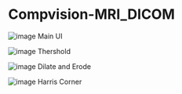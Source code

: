 # Compvision-MRI_DICOM

![image](https://github.com/Tejas-MD/compvision-voxelgrid/assets/66009946/00f337c2-c39b-44a2-9748-4d7c6cb26a41)
Main UI

![image](https://github.com/Tejas-MD/compvision-voxelgrid/assets/66009946/dec98475-7916-4762-82c6-37de27f09e16)
Thershold

![image](https://github.com/Tejas-MD/compvision-voxelgrid/assets/66009946/4564856f-1aad-484d-9b11-64af4acdbf7e)
Dilate and Erode

![image](https://github.com/Tejas-MD/compvision-voxelgrid/assets/66009946/356627a3-7eb6-417f-930b-54c743f30ed1)
Harris Corner

